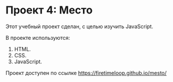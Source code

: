 # Проект 4: Место

Этот учебный проект сделан, с целью изучить JavaScript.

В проекте используются:
1. HTML.
2. CSS.
3. JavaScript.

Проект доступен по ссылке https://firetimeloop.github.io/mesto/
